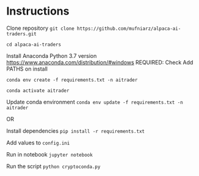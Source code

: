 # Instructions

Clone repository
`git clone https://github.com/mufniarz/alpaca-ai-traders.git`

`cd alpaca-ai-traders`

Install Anaconda Python 3.7 version
https://www.anaconda.com/distribution/#windows
REQUIRED: Check Add PATHS on install

`conda env create -f requirements.txt -n aitrader`

`conda activate aitrader`

Update conda environment
`conda env update -f requirements.txt -n aitrader`

OR

Install dependencies
`pip install -r requirements.txt`

Add values to `config.ini`

Run in notebook
`jupyter notebook`


Run the script
`python cryptoconda.py`   
